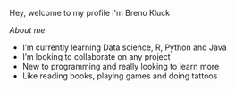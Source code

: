 Hey, welcome to my profile i'm Breno Kluck

*About me*

- I’m currently learning Data science, R, Python and Java
- I’m looking to collaborate on any project
- New to programming and really looking to learn more
- Like reading books, playing games and doing tattoos
